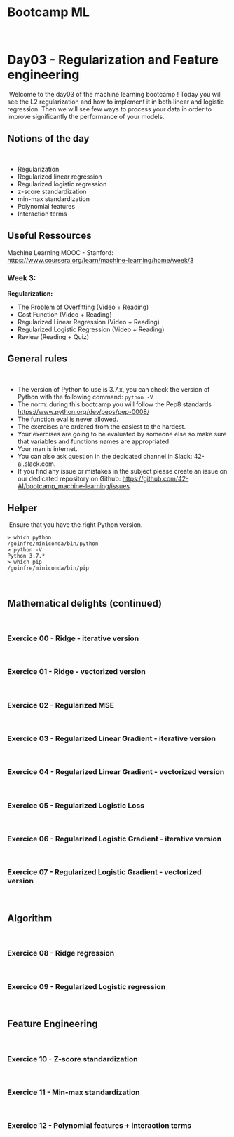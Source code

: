 # Bootcamp ML
​
# Day03 - Regularization and Feature engineering
​
Welcome to the day03 of the machine learning bootcamp ! Today you will see the L2 regularization and how to implement it in both linear and logistic regression. Then we will see few ways to process your data in order to improve significantly the performance of your models. 
​
​
## Notions of the day
​
* Regularization 
* Regularized linear regression
* Regularized logistic regression
* z-score standardization
* min-max standardization
* Polynomial features
* Interaction terms 


## Useful Ressources  
  
Machine Learning MOOC - Stanford:  
https://www.coursera.org/learn/machine-learning/home/week/3

### Week 3: 

**Regularization:**

* The Problem of Overfitting (Video + Reading)
* Cost Function (Video + Reading)
* Regularized Linear Regression (Video + Reading)
* Regularized Logistic Regression (Video + Reading)
* Review (Reading + Quiz)
 
 
## General rules
​
* The version of Python to use is 3.7.x, you can check the version of Python with the following command: `python -V`
* The norm: during this bootcamp you will follow the Pep8 standards https://www.python.org/dev/peps/pep-0008/
* The function eval is never allowed.
* The exercises are ordered from the easiest to the hardest.
* Your exercises are going to be evaluated by someone else so make sure that variables and functions names are appropriated. 
* Your man is internet.
* You can also ask question in the dedicated channel in Slack: 42-ai.slack.com.
* If you find any issue or mistakes in the subject please create an issue on our dedicated repository on Github: https://github.com/42-AI/bootcamp_machine-learning/issues.
​
## Helper 
​
Ensure that you have the right Python version.
​
```
> which python
/goinfre/miniconda/bin/python
> python -V
Python 3.7.*
> which pip
/goinfre/miniconda/bin/pip
```
​
## Mathematical delights (continued)
​
### Exercice 00 - Ridge - iterative version 
​
### Exercice 01 - Ridge - vectorized version
​
### Exercice 02 - Regularized MSE
​
### Exercice 03 - Regularized Linear Gradient - iterative version
​
### Exercice 04 - Regularized Linear Gradient - vectorized version
​
### Exercice 05 - Regularized Logistic Loss
​
### Exercice 06 - Regularized Logistic Gradient - iterative version
​
### Exercice 07 - Regularized Logistic Gradient - vectorized version
​
​
## Algorithm
​
### Exercice 08 - Ridge regression
​
### Exercice 09 - Regularized Logistic regression
​
​
## Feature Engineering
​
### Exercice 10 - Z-score standardization
​
### Exercice 11 - Min-max standardization
​
### Exercice 12 - Polynomial features + interaction terms
